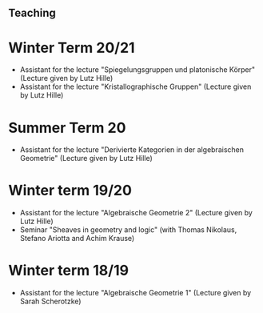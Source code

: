 ## Teaching

# Winter Term 20/21
* Assistant for the lecture "Spiegelungsgruppen und platonische Körper" (Lecture given by Lutz Hille)
* Assistant for the lecture "Kristallographische Gruppen" (Lecture given by Lutz Hille)

# Summer Term 20
* Assistant for the lecture "Derivierte Kategorien in der algebraischen Geometrie" (Lecture given by Lutz Hille)

# Winter term 19/20
* Assistant for the lecture "Algebraische Geometrie 2" (Lecture given by Lutz Hille)
* Seminar "Sheaves in geometry and logic" (with Thomas Nikolaus, Stefano Ariotta and Achim Krause)

# Winter term 18/19
* Assistant for the lecture "Algebraische Geometrie 1" (Lecture given by Sarah Scherotzke)
